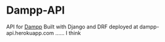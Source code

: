 # Dampp-API
API for [Dampp](https://github.com/othreecodes/Dampp) Built with Django and DRF
deployed at dampp-api.herokuapp.com ...... I think
